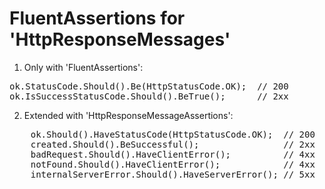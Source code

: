 # FluentAssertions for 'HttpResponseMessages'

1. Only with 'FluentAssertions':
<pre>
ok.StatusCode.Should().Be(HttpStatusCode.OK);  // 200
ok.IsSuccessStatusCode.Should().BeTrue();      // 2xx
</pre>

2. Extended with 'HttpResponseMessageAssertions':
<pre>
    ok.Should().HaveStatusCode(HttpStatusCode.OK);  // 200
    created.Should().BeSuccessful();                // 2xx
    badRequest.Should().HaveClientError();          // 4xx
    notFound.Should().HaveClientError();            // 4xx
    internalServerError.Should().HaveServerError(); // 5xx
</pre>
